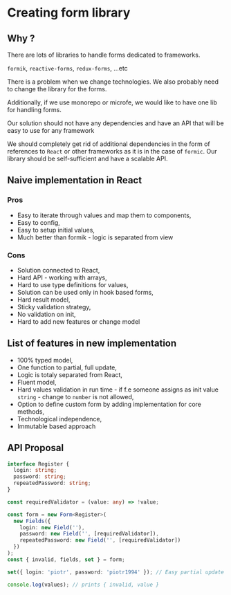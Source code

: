 # Creating form library

## Why ?

There are lots of libraries to handle forms dedicated to frameworks.

`formik`, `reactive-forms`, `redux-forms`, ...etc

There is a problem when we change technologies. We also probably need to change the library for the forms.

Additionally, if we use monorepo or microfe, we would like to have one lib for handling forms.

Our solution should not have any dependencies and have an API that will be easy to use for any framework

We should completely get rid of additional dependencies in the form of references to `React` or other frameworks as it is in the case of `formic`. Our library should be self-sufficient and have a scalable API.

## Naive implementation in React

### Pros

- Easy to iterate through values and map them to components,
- Easy to config,
- Easy to setup initial values,
- Much better than formik - logic is separated from view

### Cons

- Solution connected to React,
- Hard API - working with arrays,
- Hard to use type definitions for values,
- Solution can be used only in hook based forms,
- Hard result model,
- Sticky validation strategy,
- No validation on init,
- Hard to add new features or change model

## List of features in new implementation

- 100% typed model,
- One function to partial, full update,
- Logic is totaly separated from React,
- Fluent model,
- Hard values validation in run time - if f.e someone assigns as init value `string` - change to `number` is not allowed,
- Option to define custom form by adding implementation for core methods,
- Technological independence,
- Immutable based approach

## API Proposal

```ts
interface Register {
  login: string;
  password: string;
  repeatedPassword: string;
}

const requiredValidator = (value: any) => !value;

const form = new Form<Register>(
  new Fields({
    login: new Field(''),
    password: new Field('', [requiredValidator]),
    repeatedPassword: new Field('', [requiredValidator])
  })
);
const { invalid, fields, set } = form;

set({ login: 'piotr', password: 'piotr1994' }); // Easy partial update with type check

console.log(values); // prints { invalid, value }
```